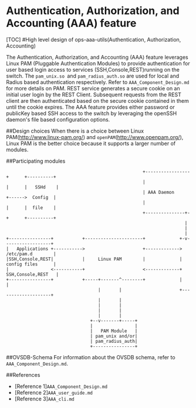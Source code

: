 # Authentication, Authorization, and Accounting (AAA) feature
[TOC]
#High level design of ops-aaa-utils(Authentication, Authorization, Accounting)

The Authentication, Authorization, and Accounting (AAA) feature leverages Linux PAM (Pluggable Authentication Modules) to provide authentication for user based login access to services (SSH,Console,REST)running on the switch. The `pam_unix.so `and `pam_radius_auth.so` are used for local and Radius based authentication respectively. Refer to `AAA_Component_Design.md `for more details on PAM.
REST service generates a secure cookie on an initial user login by the REST Client. Subsequent requests from the REST client are then authenticated based on the secure cookie contained in them until the cookie expires. The AAA feature provides either password or publicKey based SSH access to the switch by leveraging the openSSH daemon's file based configuration options.

##Design choices
When there is a choice between Linux PAM(http://www.linux-pam.org/) and `openPAM`(http://www.openpam.org/), Linux PAM is the better choice because it supports a larger number of modules.

##Participating modules
```ditaa
                                                    +-----------------+      +----------+
                                                    |                 |      |   SSHd    |
                                                    | AAA Daemon      +------>  Config  |
                                                    |                 |      |  file    |
                                                    +---------------+-+      +----------+
                                                                    |
                                                                    |
                                                                    |
+----------------+           +----------------------+             +-v------------------+
|   Applications +----------->                      +------------->  /etc/pam.d        |
|SSH,Console,REST|           |     Linux PAM        |             |  config files      |
|                <-----------+                      <-------------+ SSH,Console,REST   |
+----------------+           +-----+-------^--------+             |                    |
                                   |       |                      +--------------------+
                                   |       |
                                   |       |
                                   |       |
                                   |       |
                                +--v-------+-----+
                                |                |
                                |   PAM Module   |
                                | pam_unix and/or|
                                | pam_radius_auth|
                                +----------------+

```

##OVSDB-Schema
For information about the OVSDB schema, refer to `AAA_Component_Design.md`.

##References

* [Reference 1]`AAA_Component_Design.md`
* [Reference 2]`AAA_user_guide.md`
* [Reference 3]`AAA_cli.md`
